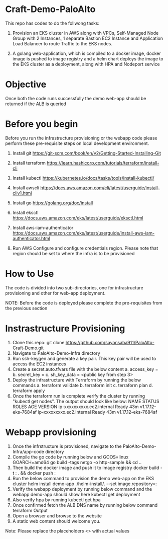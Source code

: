 # Craft-Demo-PaloAlto

This repo has codes to do the follwong tasks:

1. Provision an EKS cluster in AWS along with VPCs, Self-Managed Node Group with 2 Instances, 1 separate Bastion EC2 Instance and Application Load Balancer to route Traffic to the EKS nodes.

2. A golang web-application, which is compiled to a docker image, docker image is pushed to image registry and a helm chart deploys the image to the EKS cluster as a deployment, along with HPA and Nodeport service


# Objective

Once both the code runs successfully the demo web-app should be returned if the ALB is queried


# Before you begin

Before you run the infrastructure provisioning or the webapp code please perform these pre-requisite steps on local development environment.

1. Install git
https://git-scm.com/book/en/v2/Getting-Started-Installing-Git

2. Install terraform
https://learn.hashicorp.com/tutorials/terraform/install-cli

3. Install kubectl
https://kubernetes.io/docs/tasks/tools/install-kubectl/

4. Install awscli
https://docs.aws.amazon.com/cli/latest/userguide/install-cliv1.html

5. Install go
https://golang.org/doc/install

6. Install eksctl
https://docs.aws.amazon.com/eks/latest/userguide/eksctl.html

7. Install aws-iam-authenticator
https://docs.aws.amazon.com/eks/latest/userguide/install-aws-iam-authenticator.html

8. Run AWS Configure and configure credentials region. Please note that region should be set to where the infra is to be provisioned


# How to Use

The code is divided into two sub-directories, one for infrastructure provisioning and other for web-app deployment.

NOTE: Before the code is deployed please complete the pre-requisites from the previous section

# Instrastructure Provisioning

1. Clone this repo: git clone https://github.com/sayansaha911/PaloAlto-Craft-Demo.git
2. Navigate to PaloAlto-Demo-Infra directory
3. Run ssh-keygen and generate a key pair. This key pair will be used to access the EC2 instances
4. Create a secret.auto.tfvars file with the below content
    a. access_key = <aws programmatic access key>
    b. secret_key = <aws programmatic secret key>
    c. sh_key_data = <public key from step 3>
5. Deploy the infrastructure with Terraform by running the below commands
    a. terraform validate
    b. terraform init
    c. terraform plan
    d. terraform apply
6. Once the terraform run is complete verify the cluster by running "kubectl get nodes". The output should look like below:
NAME                          STATUS   ROLES    AGE   VERSION
ip-xxxxxxxxxx.ec2.internal   Ready    <none>   43m   v1.17.12-eks-7684af
ip-xxxxxxxxx.ec2.internal    Ready    <none>   43m   v1.17.12-eks-7684af


# Webapp provisioning
    
1. Once the infrstructure is provisioned, navigate to the PaloAlto-Demo-Infra/app-code directory
2. Compile the go code by running below and 
   GOOS=linux GOARCH=amd64 go build -tags netgo -o http-sample && cd ..
3. Then build the docker image and push it to image registry
   docker build -t <app-name>:<app-version> . && docker push <app-name>:<app-version>
5. Run the below command to provision the demo web-app on the EKS cluster
   helm install demo-app ./helm-install/. --set image.repository=<app-name>:<app-version>
3. Verify the webapp deployment by running below command and the webapp demo-app should show here
   kubectl get deployment
5. Also verify hpa by running
   kubectl get hpa
7. Once confirmed fetch the ALB DNS name by running below command
   terraform Output
8. Open a browser and browse to the website
9. A static web content should welcome you.

Note: Please replace the placeholders <> with actual values




